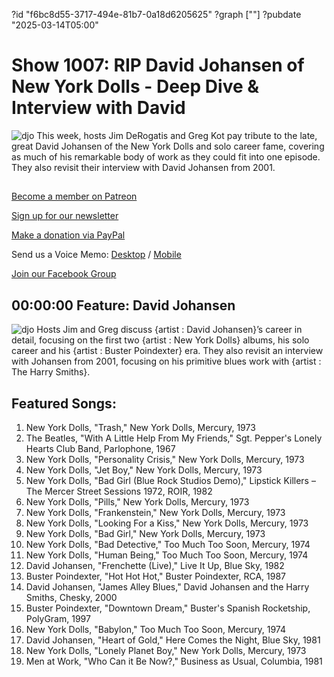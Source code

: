?id "f6bc8d55-3717-494e-81b7-0a18d6205625"
?graph [""]
?pubdate "2025-03-14T05:00"
# Show 1007: RIP David Johansen of New York Dolls - Deep Dive & Interview with David
![djo](https://static.soundopinions.org/images/2025/41asyfhpusl-uf1000-1000-ql80.jpg)
This week, hosts Jim DeRogatis and Greg Kot pay tribute to the late, great David Johansen of the New York Dolls and solo career fame, covering as much of his remarkable body of work as they could fit into one episode. They also revisit their interview with David Johansen from 2001.

## 

[Become a member on Patreon](https://bit.ly/3slWZvc)

[Sign up for our newsletter](https://bit.ly/3eEvRnG)

[Make a donation via PayPal](https://bit.ly/3dmt9lU)

Send us a Voice Memo: [Desktop](http://bit.ly/2RyD5Ah) / [Mobile](http://sayhi.chat/soundops)

[Join our Facebook Group](https://bit.ly/3sivr9T)


## 00:00:00 Feature: David Johansen
![djo](https://static.soundopinions.org/images/2025/41asyfhpusl-uf1000-1000-ql80.jpg)
Hosts Jim and Greg discuss {artist : David Johansen}’s career in detail, focusing on the first two {artist : New York Dolls} albums, his solo career and his {artist : Buster Poindexter} era. They also revisit an interview with Johansen from 2001, focusing on his primitive blues work with {artist : The Harry Smiths}.
 



## Featured Songs:

1. New York Dolls, "Trash," New York Dolls, Mercury, 1973
2. The Beatles, "With A Little Help From My Friends," Sgt. Pepper's Lonely Hearts Club Band, Parlophone, 1967
3. New York Dolls, "Personality Crisis," New York Dolls, Mercury, 1973
4. New York Dolls, "Jet Boy," New York Dolls, Mercury, 1973
5. New York Dolls, "Bad Girl (Blue Rock Studios Demo)," Lipstick Killers – The Mercer Street Sessions 1972, ROIR, 1982
6. New York Dolls, "Pills," New York Dolls, Mercury, 1973
7. New York Dolls, "Frankenstein," New York Dolls, Mercury, 1973
8. New York Dolls, "Looking For a Kiss," New York Dolls, Mercury, 1973
9. New York Dolls, "Bad Girl," New York Dolls, Mercury, 1973
10. New York Dolls, "Bad Detective," Too Much Too Soon, Mercury, 1974
11. New York Dolls, "Human Being," Too Much Too Soon, Mercury, 1974
12. David Johansen, "Frenchette (Live)," Live It Up, Blue Sky, 1982
13. Buster Poindexter, "Hot Hot Hot," Buster Poindexter, RCA, 1987
14. David Johansen, "James Alley Blues," David Johansen and the Harry Smiths, Chesky, 2000
15. Buster Poindexter, "Downtown Dream," Buster's Spanish Rocketship, PolyGram, 1997
16. New York Dolls, "Babylon," Too Much Too Soon, Mercury, 1974
17. David Johansen, "Heart of Gold," Here Comes the Night, Blue Sky, 1981
18. New York Dolls, "Lonely Planet Boy," New York Dolls, Mercury, 1973
19. Men at Work, "Who Can it Be Now?," Business as Usual, Columbia, 1981
